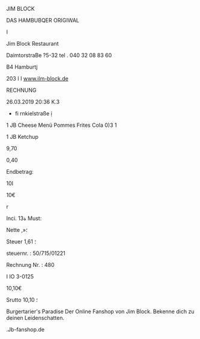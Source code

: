 JIM BLOCK

DAS HAMBUBQER ORIGIWAL

ا

Jim  Block  Restaurant

DaimtorstraBe  ?5-32
tel .  040  32  08  83  60

Β4  Hamburtj

203 ا
I  www.ilm-block.de

RECHNUNG

26.03.2019  20:36  Κ.3

*  fi rnkielstraße  ị

1  JB  Cheese  Menü
Pommes  Frites
Cola  0)3  1

1  JB  Ketchup

9,70

0,40

Endbetrag:

ا10

10€

r

Inci.  13ة  Must:

Nette
,»؛

Steuer
1,61
؛

steuernr. :  50/715/01221

Rechnung  Nr. :  480

ا  IO  3-0125

10,10€

Srutto
10,10
؛

Burgertarier's  Paradise
Der  Online  Fanshop  von  Jim  Block.
Bekenne  dich  zu  deinen  Leidenschatten.

.Jb-fanshop.de

